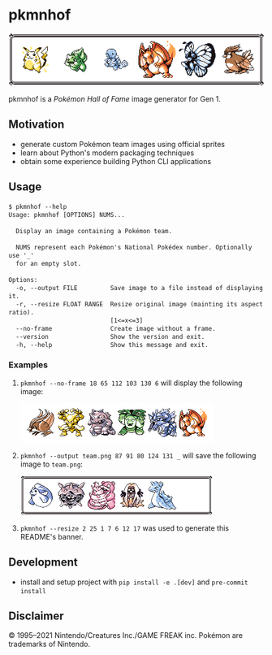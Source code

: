 # pkmnhof

![project banner](assets/docs/banner.png)

pkmnhof is a _Pokémon Hall of Fame_ image generator for Gen 1.

## Motivation

- generate custom Pokémon team images using official sprites
- learn about Python's modern packaging techniques
- obtain some experience building Python CLI applications

## Usage

```console
$ pkmnhof --help
Usage: pkmnhof [OPTIONS] NUMS...

  Display an image containing a Pokémon team.

  NUMS represent each Pokémon's National Pokédex number. Optionally use '_'
  for an empty slot.

Options:
  -o, --output FILE         Save image to a file instead of displaying it.
  -r, --resize FLOAT RANGE  Resize original image (mainting its aspect ratio).
                            [1<=x<=3]
  --no-frame                Create image without a frame.
  --version                 Show the version and exit.
  -h, --help                Show this message and exit.
```

### Examples

1. `pkmnhof --no-frame 18 65 112 103 130 6` will display the following image:

    ![example image 1](assets/docs/example1.png)

2. `pkmnhof --output team.png 87 91 80 124 131 _` will save the following image to `team.png`:

    ![example image 2](assets/docs/example2.png)

3. `pkmnhof --resize 2 25 1 7 6 12 17` was used to generate this README's banner.

## Development

- install and setup project with `pip install -e .[dev]` and `pre-commit install`

## Disclaimer

© 1995–2021 Nintendo/Creatures Inc./GAME FREAK inc. Pokémon
are trademarks of Nintendo.
